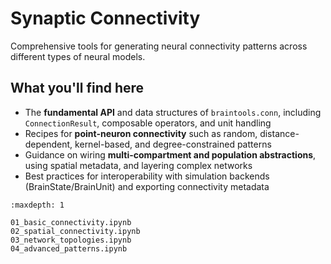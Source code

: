 # Synaptic Connectivity

Comprehensive tools for generating neural connectivity patterns across different types of neural models.

## What you'll find here

- The **fundamental API** and data structures of `braintools.conn`, including `ConnectionResult`, composable operators, and unit handling
- Recipes for **point-neuron connectivity** such as random, distance-dependent, kernel-based, and degree-constrained patterns
- Guidance on wiring **multi-compartment and population abstractions**, using spatial metadata, and layering complex networks
- Best practices for interoperability with simulation backends (BrainState/BrainUnit) and exporting connectivity metadata

```{toctree}
:maxdepth: 1

01_basic_connectivity.ipynb
02_spatial_connectivity.ipynb
03_network_topologies.ipynb
04_advanced_patterns.ipynb
```
